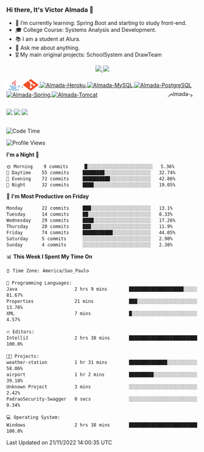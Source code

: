 ### Hi there, It's Victor Almada 👋


- 🌱 I’m currently learning: Spring Boot and starting to study front-end.
- 🎓 College Course: Systems Analysis and Development.
- 📚  I am a student at Alura.
- 💬 Ask me about anything.
- 🎖 My main original projects: SchoolSystem and DrawTeam


<div align="center">
  <a href="https://github.com/Almadavic">
  <img height="180em" src="https://github-readme-stats.vercel.app/api?username=Almadavic&show_icons=true&theme=dracula&include_all_commits=true&count_private=true"/>
  <img height="180em" src="https://github-readme-stats.vercel.app/api/top-langs/?username=Almadavic&layout=compact&langs_count=7&theme=dracula"/>
</div>
<div style="display: inline_block"><br>
  <img align="center" alt="Almada-Java" height="30" width="40" src="https://raw.githubusercontent.com/devicons/devicon/master/icons/java/java-original.svg">
  <img align="center" alt="Almada-Git" height="30" width="40" src="https://raw.githubusercontent.com/devicons/devicon/master/icons/git/git-original.svg">
  <img align="center" alt="Almada-Heroku" height="30" width="40" src="https://cdn.jsdelivr.net/gh/devicons/devicon/icons/heroku/heroku-plain-wordmark.svg" />             
  <img align="center" alt="Almada-MySQL" height="30" width="40" src="https://cdn.jsdelivr.net/gh/devicons/devicon/icons/mysql/mysql-original-wordmark.svg" />
  <img align="center" alt="Almada-PostgreSQL" height="30" width="40" src="https://cdn.jsdelivr.net/gh/devicons/devicon/icons/postgresql/postgresql-plain-wordmark.svg" />
  <img align="center" alt="Almada-Spring" height="30" width="40" src="https://cdn.jsdelivr.net/gh/devicons/devicon/icons/spring/spring-original-wordmark.svg" />
  <img align="center" alt="Almada-Tomcat" height="30" width="40" src="https://cdn.jsdelivr.net/gh/devicons/devicon/icons/tomcat/tomcat-original-wordmark.svg" />
  <img align="right" alt="Almada-pic" height="150" style="border-radius:50px;" src="https://user-images.githubusercontent.com/85299065/185514627-94fcf387-edc6-4c24-88f1-b4873ccd49e9.png">
</div>
  
  ##
 
<div> 
  <a href="https://www.youtube.com/channel/UCUrcUNA90M_ZqLEcQxd3UNA" target="_blank"><img src="https://img.shields.io/badge/YouTube-FF0000?style=for-the-badge&logo=youtube&logoColor=white" target="_blank"></a>
 <a href = "mailto:almadavic@live.com"><img src="https://img.shields.io/badge/-Gmail-%23333?style=for-the-badge&logo=gmail&logoColor=white" target="_blank"></a>
  <a href="https://www.linkedin.com/in/victoralmada/" target="_blank"><img src="https://img.shields.io/badge/-LinkedIn-%230077B5?style=for-the-badge&logo=linkedin&logoColor=white" target="_blank"></a> 
</div>

##

<!--START_SECTION:waka-->
![Code Time](http://img.shields.io/badge/Code%20Time-124%20hrs%2019%20mins-blue)

![Profile Views](http://img.shields.io/badge/Profile%20Views-2-blue)

**I'm a Night 🦉** 

```text
🌞 Morning    9 commits      █░░░░░░░░░░░░░░░░░░░░░░░░   5.36% 
🌆 Daytime    55 commits     ████████░░░░░░░░░░░░░░░░░   32.74% 
🌃 Evening    72 commits     ██████████░░░░░░░░░░░░░░░   42.86% 
🌙 Night      32 commits     ████░░░░░░░░░░░░░░░░░░░░░   19.05%

```
📅 **I'm Most Productive on Friday** 

```text
Monday       22 commits     ███░░░░░░░░░░░░░░░░░░░░░░   13.1% 
Tuesday      14 commits     ██░░░░░░░░░░░░░░░░░░░░░░░   8.33% 
Wednesday    29 commits     ████░░░░░░░░░░░░░░░░░░░░░   17.26% 
Thursday     20 commits     ███░░░░░░░░░░░░░░░░░░░░░░   11.9% 
Friday       74 commits     ███████████░░░░░░░░░░░░░░   44.05% 
Saturday     5 commits      ░░░░░░░░░░░░░░░░░░░░░░░░░   2.98% 
Sunday       4 commits      ░░░░░░░░░░░░░░░░░░░░░░░░░   2.38%

```


📊 **This Week I Spent My Time On** 

```text
⌚︎ Time Zone: America/Sao_Paulo

💬 Programming Languages: 
Java                     2 hrs 9 mins        ████████████████████░░░░░   81.67% 
Properties               21 mins             ███░░░░░░░░░░░░░░░░░░░░░░   13.76% 
XML                      7 mins              █░░░░░░░░░░░░░░░░░░░░░░░░   4.57%

🔥 Editors: 
IntelliJ                 2 hrs 38 mins       █████████████████████████   100.0%

🐱‍💻 Projects: 
weather-station          1 hr 31 mins        ██████████████░░░░░░░░░░░   58.06% 
airport                  1 hr 2 mins         █████████░░░░░░░░░░░░░░░░   39.18% 
Unknown Project          3 mins              ░░░░░░░░░░░░░░░░░░░░░░░░░   2.42% 
PadraoSecurity-Swagger   0 secs              ░░░░░░░░░░░░░░░░░░░░░░░░░   0.34%

💻 Operating System: 
Windows                  2 hrs 38 mins       █████████████████████████   100.0%

```


 Last Updated on 21/11/2022 14:00:35 UTC
<!--END_SECTION:waka-->

